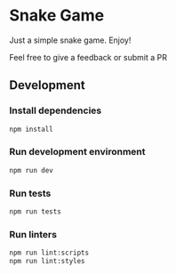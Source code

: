 # Snake Game

Just a simple snake game. Enjoy!

Feel free to give a feedback or submit a PR

## Development

### Install dependencies

```bash
npm install
```

### Run development environment

```bash
npm run dev
```

### Run tests

```bash
npm run tests
```

### Run linters

```bash
npm run lint:scripts
npm run lint:styles
```
